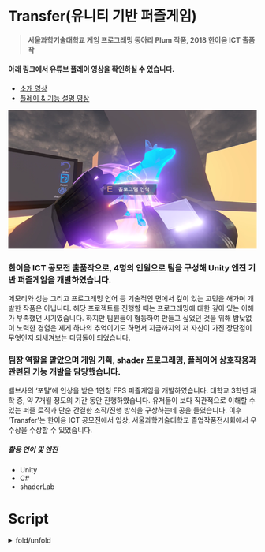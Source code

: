 # Transfer(유니티 기반 퍼즐게임)

> #### 서울과학기술대학교 게임 프로그래밍 동아리 Plum 작품, 2018 한이음 ICT 출품작

#### 아래 링크에서 유튜브 플레이 영상을 확인하실 수 있습니다.

- [소개 영상](https://youtu.be/BaW5Ap3TsZw)
- [플레이 & 기능 설명 영상](https://youtu.be/1iOuXr54z6U)

![alt text](https://github.com/maniaKj/2018_ICT_Transfer_Script/blob/master/title.png)

### 한이음 ICT 공모전 출품작으로, 4명의 인원으로 팀을 구성해 Unity 엔진 기반 퍼즐게임을 개발하였습니다.
메모리와 성능 그리고 프로그래밍 언어 등 기술적인 면에서 깊이 있는 고민을 해가며 개발한 작품은 아닙니다. 해당 프로젝트를 진행할 때는 프로그래밍에 대한 깊이 있는 이해가 부족했던 시기였습니다. 하지만 팀원들이 협동하여 만들고 싶었던 것을 위해 밤낮없이 노력한 경험은 제게 하나의 추억이기도 하면서 지금까지의 저 자신이 가진 장단점이 무엇인지 되새겨보는 디딤돌이 되었습니다.

### 팀장 역할을 맡았으며 게임 기획, shader 프로그래밍, 플레이어 상호작용과 관련된 기능 개발을 담당했습니다.
밸브사의 ‘포탈’에 인상을 받은 1인칭 FPS 퍼즐게임을 개발하였습니다. 대학교 3학년 재학 중, 약 7개월 정도의 기간 동안 진행하였습니다. 유저들이 보다 직관적으로 이해할 수 있는 퍼즐 로직과 단순 간결한 조작/진행 방식을 구상하는데 공을 들였습니다. 이후 ‘Transfer’는 한이음 ICT 공모전에서 입상, 서울과학기술대학교 졸업작품전시회에서 우수상을 수상할 수 있었습니다.

##### 활용 언어 및 엔진
-	Unity
-	C#
-	shaderLab

# Script
<details>
 <summary>fold/unfold</summary> <br>
 
[FirstPerson_move(이동)](https://github.com/wlsvy/2018_ICT_Transfer_Script/blob/master/script/Player/FirstPerson_move.cs)
 : 플레이어 이동 스크립트

[Photo_Identification(홀로그램 인식)](https://github.com/wlsvy/2018_ICT_Transfer_Script/blob/master/script/Player/Photo_Identification.cs)
 : 플레이어 전방의 이미지를 캡쳐해서 서버로 전송시킵니다. 서버의 응답을 받으면 해당 데이터를 처리합니다. Unity의 www form을 활용하였습니다.

[HologramObject (이펙트, 플레이어 상호작용)](https://github.com/wlsvy/2018_ICT_Transfer_Script/blob/master/script/Object/HologramObject.cs)
 : 게임 내 퍼즐을 해결하기 위한 단서를 가지고 있는 홀로그램 오브젝트 입니다.

[TransferableDataObject(전송데이터)](https://github.com/wlsvy/2018_ICT_Transfer_Script/blob/master/script/Object/TransferableDataObject.cs)
 : 플레이어의 총을 통해 흡수 / 전송 하는 전송데이터 오브젝트 입니다.

[3D_Hologram (홀로그램 쉐이더)](https://github.com/wlsvy/2018_ICT_Transfer_Script/blob/master/script/Shader/3D_Hologram.shader)
 : 홀로그램 Material 에 사용되는 쉐이더입니다. 홀로그램의 사라질 때 Dissolve 효과를 활용할 수 있도록 구현하였습니다.
 
 </details>
